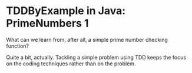 # TDDByExample in Java: PrimeNumbers 1

What can we learn from, after all, a simple prime number checking function?

Quite a bit, actually. Tackling a simple problem using TDD keeps the focus on the coding techniques rather than on the problem.
